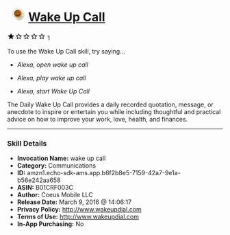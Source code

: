 # &nbsp;<img src="skill_icon" alt="Wake Up Call icon" width="36"> [Wake Up Call](http://alexa.amazon.com/#skills/amzn1.echo-sdk-ams.app.b6f2b8e5-7159-42a7-9e1a-b56e242aa658)
![1 stars](../../images/ic_star_black_18dp_1x.png)![1 stars](../../images/ic_star_border_black_18dp_1x.png)![1 stars](../../images/ic_star_border_black_18dp_1x.png)![1 stars](../../images/ic_star_border_black_18dp_1x.png)![1 stars](../../images/ic_star_border_black_18dp_1x.png) 1

To use the Wake Up Call skill, try saying...

* *Alexa, open wake up call*

* *Alexa, play wake up call*

* *Alexa, start Wake Up Call*

The Daily Wake Up Call provides a daily recorded quotation, message, or anecdote to inspire or entertain you while including thoughtful and practical advice on how to improve your work, love, health, and finances.

***

### Skill Details

* **Invocation Name:** wake up call
* **Category:** Communications
* **ID:** amzn1.echo-sdk-ams.app.b6f2b8e5-7159-42a7-9e1a-b56e242aa658
* **ASIN:** B01CRF003C
* **Author:** Coeus Mobile LLC
* **Release Date:** March 9, 2016 @ 14:06:17
* **Privacy Policy:** http://www.wakeupdial.com
* **Terms of Use:** http://www.wakeupdial.com
* **In-App Purchasing:** No
